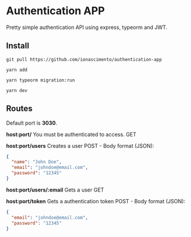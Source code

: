 # Authentication APP

Pretty simple authentication API using express, typeorm and JWT.

## Install

``git pull https://github.com/ionascimento/authentication-app``

``yarn add``

``yarn typeorm migration:run``

``yarn dev``

## Routes

Default port is **3030**.

**host:port/**
You must be authenticated to access.
GET

**host:port/users**
Creates a user
POST - Body format (JSON):
```json
{
  "name": "John Doe",
  "email": "johndoe@email.com",
  "password": "12345"
}
```

**host:port/users/:email**
Gets a user
GET

**host:port/token**
Gets a authentication token
POST - Body format (JSON):
```json
{
  "email": "johndoe@email.com",
  "password": "12345"
}
```
